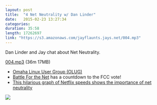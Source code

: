 ```yaml
---
layout: post
title:  "4 Net Neutrality w/ Dan Linder"
date:   2015-02-23 13:27:34
categories: 
duration: 35:58
length: 17262697
link: "https://s3.amazonaws.com/jayflaunts.jays.net/004.mp3"
---
```


Dan Linder and Jay chat about Net Neutrality.

<a href="{{site.storage_url}}/004.mp3" target="_blank">004.mp3</a> (36m 17MB) 

* [Omaha Linux User Group (OLUG)](http://olug.org)
* [Battle For the Net](http://battleforthenet.com) has a countdown to the FCC vote!
* [This hilarious graph of Netflix speeds shows the importance of net neutrality](http://knowmore.washingtonpost.com/2014/04/25/this-hilarious-graph-of-netflix-speeds-shows-the-importance-of-net-neutrality/)

<img src="http://knowmore.washingtonpost.com/wp-content/uploads/2014/04/isp-speed.png">

